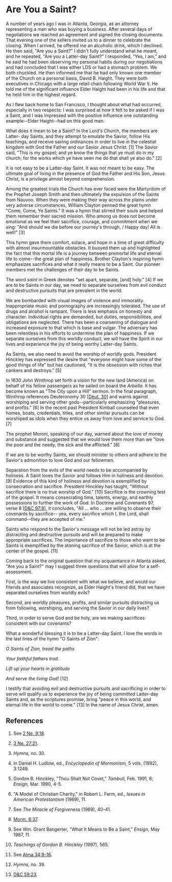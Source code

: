 # Are You a Saint?

A number of years ago I was in Atlanta, Georgia, as an attorney representing a
man who was buying a business. After several days of negotiations we reached
an agreement and signed the closing documents. That evening one of the sellers
invited us to a dinner to celebrate the closing. When I arrived, he offered me
an alcoholic drink, which I declined. He then said, "Are you a Saint?" I
didn't fully understand what he meant, and he repeated, "Are you a Latter-day
Saint?" I responded, "Yes, I am," and he said he had been observing my
personal habits during our negotiations and had concluded that I was either
LDS or had a stomach problem. We both chuckled. He then informed me that he
had only known one member of the Church on a personal basis, David B. Haight.
They were both executives in Chicago with a large retail chain following World
War II. He told me of the significant influence Elder Haight had been in his
life and that he held him in the highest regard.

As I flew back home to San Francisco, I thought about what had occurred,
especially in two respects: I was surprised at how it felt to be asked if I
was a Saint, and I was impressed with the positive influence one outstanding
example--Elder Haight--had on this good man.

What does it mean to be a Saint? In the Lord's Church, the members are Latter-
day Saints, and they attempt to emulate the Savior, follow His teachings, and
receive saving ordinances in order to live in the celestial kingdom with God
the Father and our Savior Jesus Christ. [1]  The Savior said, "This is my
gospel; and ye know the things that ye must do in my church; for the works
which ye have seen me do that shall ye also do." [2]

It is not easy to be a Latter-day Saint. It was not meant to be easy. The
ultimate goal of living in the presence of God the Father and His Son, Jesus
Christ, is a privilege almost beyond comprehension.

Among the greatest trials the Church has ever faced were the Martyrdom of the
Prophet Joseph Smith and then ultimately the expulsion of the Saints from
Nauvoo. When they were making their way across the plains under very adverse
circumstances, William Clayton penned the great hymn "Come, Come, Ye Saints."
It was a hymn that stirred their souls and helped them remember their sacred
mission. Who among us does not become emotional as we feel their sacrifice,
courage, and commitment when we sing: "And should we die before our journey's
through, / Happy day! All is well!" [3]

This hymn gave them comfort, solace, and hope in a time of great difficulty
with almost insurmountable obstacles. It buoyed them up and highlighted the
fact that this mortal life is a journey between premortal life and eternal
life to come--the great plan of happiness. Brother Clayton's inspiring hymn
emphasizes sacrifices and what it really means to be a Saint. Our pioneer
members met the challenges of their day to be Saints.

The word _saint_ in Greek denotes "set apart, separate, [and] holy." [4]  If
we are to be Saints in our day, we need to separate ourselves from evil
conduct and destructive pursuits that are prevalent in the world.

We are bombarded with visual images of violence and immorality. Inappropriate
music and pornography are increasingly tolerated. The use of drugs and alcohol
is rampant. There is less emphasis on honesty and character. Individual rights
are demanded, but duties, responsibilities, and obligations are neglected.
There has been a coarsening of dialogue and increased exposure to that which
is base and vulgar. The adversary has been relentless in his efforts to
undermine the plan of happiness. If we separate ourselves from this worldly
conduct, we will have the Spirit in our lives and experience the joy of being
worthy Latter-day Saints.

As Saints, we also need to avoid the worship of worldly gods. President
Hinckley has expressed the desire that "everyone might have some of the good
things of life" but has cautioned, "It is the obsession with riches that
cankers and destroys." [5]

In 1630 John Winthrop set forth a vision for the new land (America) on behalf
of his fellow passengers as he sailed on board the _Arbella._ It has become
known as "The City upon a Hill" sermon. In the final paragraph, Winthrop
references Deuteronomy 30 [[Deut.
30](https://www.lds.org/scriptures/ot/deut/30.title?lang=eng)] and warns
against worshiping and serving other gods--particularly emphasizing
"pleasures, and profits." [6]  In the recent past President Kimball counseled
that even homes, boats, credentials, titles, and other similar pursuits can be
worshiped as idols when they entice us away from love and service to God. [7]

The prophet Moroni, speaking of our day, warned about the love of money and
substance and suggested that we would love them more than we "love the poor
and the needy, the sick and the afflicted." [8]

If we are to be worthy Saints, we should minister to others and adhere to the
Savior's admonition to love God and our fellowmen.

Separation from the evils of the world needs to be accompanied by holiness. A
Saint loves the Savior and follows Him in holiness and devotion. [9]  Evidence
of this kind of holiness and devotion is exemplified by consecration and
sacrifice. President Hinckley has taught, "Without sacrifice there is no true
worship of God." [10]  Sacrifice is the crowning test of the gospel. It means
consecrating time, talents, energy, and earthly possessions to further the
work of God. In Doctrine and Covenants 97, verse 8 [[D&amp;C
97:8](https://www.lds.org/scriptures/dc-testament/dc/97.8?lang=eng#7)], it
concludes, "All ... who ... are willing to observe their covenants by sacrifice--
yea, every sacrifice which I, the Lord, shall command--they are accepted of
me."

Saints who respond to the Savior's message will not be led astray by
distracting and destructive pursuits and will be prepared to make appropriate
sacrifices. The importance of sacrifice to those who want to be Saints is
exemplified by the atoning sacrifice of the Savior, which is at the center of
the gospel. [11]

Coming back to the original question that my acquaintance in Atlanta asked,
"Are you a Saint?" may I suggest three questions that will allow for a self-
assessment.

First, is the way we live consistent with what we believe, and would our
friends and associates recognize, as Elder Haight's friend did, that we have
separated ourselves from worldly evils?

Second, are worldly pleasures, profits, and similar pursuits distracting us
from following, worshiping, and serving the Savior in our daily lives?

Third, in order to serve God and be holy, are we making sacrifices consistent
with our covenants?

What a wonderful blessing it is to be a Latter-day Saint. I love the words in
the last lines of the hymn "O Saints of Zion":

_O Saints of Zion, tread the paths_

_Your faithful fathers trod._

_Lift up your hearts in gratitude_

_And serve the living God!_ [12]

I testify that avoiding evil and destructive pursuits and sacrificing in order
to serve will qualify us to experience the joy of being committed Latter-day
Saints and, as the scriptures promise, bring "peace in this world, and eternal
life in the world to come." [13]  In the name of Jesus Christ, amen.

## References

  1.  See [2 Ne. 9:18](https://www.lds.org/scriptures/bofm/2-ne/9.18?lang=eng#17).

  2.   [3 Ne. 27:21](https://www.lds.org/scriptures/bofm/3-ne/27.21?lang=eng#20).

  3.   _Hymns,_ no. 30.

  4.  In Daniel H. Ludlow, ed., _Encyclopedia of Mormonism,_ 5 vols. (1992), 3:1249.

  5.  Gordon B. Hinckley, "Thou Shalt Not Covet," _Tambuli,_ Feb. 1991, 6; _Ensign,_ Mar. 1990, 4-5.

  6.  "A Model of Christian Charity," in Robert L. Ferm, ed., _Issues in American Protestantism_ (1969), 11.

  7.  See _The Miracle of Forgiveness_ (1969), 40-41.

  8.   [Morm. 8:37](https://www.lds.org/scriptures/bofm/morm/8.37?lang=eng#36).

  9.  See Wm. Grant Bangerter, "What It Means to Be a Saint," _Ensign,_ May 1987, 11.

  10.   _Teachings of Gordon B. Hinckley_ (1997), 565.

  11.  See [Alma 34:8-16](https://www.lds.org/scriptures/bofm/alma/34.8-16?lang=eng#7).

  12.   _Hymns,_ no. 39.

  13.   [D&amp;C 59:23](https://www.lds.org/scriptures/dc-testament/dc/59.23?lang=eng#22).

